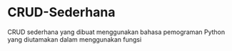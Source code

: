 # CRUD-Sederhana
CRUD sederhana yang dibuat menggunakan bahasa pemograman Python yang diutamakan dalam menggunakan fungsi
